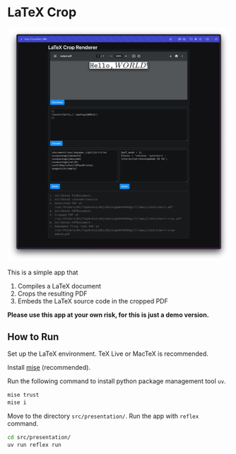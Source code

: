 # LaTeX Crop

![Screenshot of the app.](image/screenshot.png)

This is a simple app that
1. Compiles a LaTeX document
2. Crops the resulting PDF
3. Embeds the LaTeX source code in the cropped PDF

**Please use this app at your own risk, for this is just a demo version.**

## How to Run

Set up the LaTeX environment. TeX Live or MacTeX is recommended.

Install [mise](https://github.com/mise-app/mise) (recommended).

Run the following command to install python package management tool `uv`.

```bash
mise trust
mise i
```

Move to the directory `src/presentation/`. Run the app with `reflex` command.

```bash
cd src/presentation/
uv run reflex run
```
